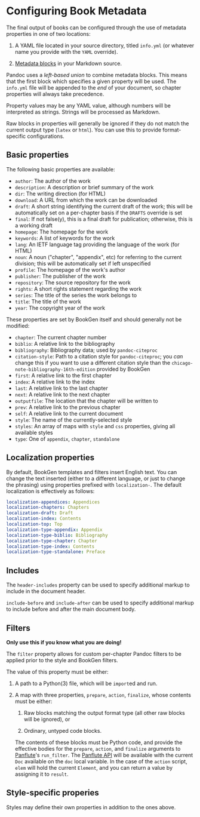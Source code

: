 # Configuring Book Metadata

The final output of books can be configured through the use of metadata properties in one of two locations:

1. A YAML file located in your source directory, titled `info.yml` (or whatever name you provide with the `YAML` override).

2. [Metadata blocks](https://pandoc.org/MANUAL.html#metadata-blocks) in your Markdown source.

Pandoc uses a *left-based union* to combine metadata blocks.
This means that the first block which specifies a given property will be used.
The `info.yml` file will be appended to the *end* of your document, so chapter properties will always take precedence.

Property values may be any YAML value, although numbers will be interpreted as strings.
Strings will be processed as Markdown.

Raw blocks in properties will generally be ignored if they do not match the current output type (`latex` or `html`).
You can use this to provide format-specific configurations.

## Basic properties

The following basic properties are available:

+ `author`: The author of the work
+ `description`: A description or brief summary of the work
+ `dir`: The writing direction (for HTML)
+ `download`: A URL from which the work can be downloaded
+ `draft`: A short string identifying the current draft of the work; this will be automatically set on a per-chapter basis if the `DRAFTS` override is set
+ `final`: If not false(y), this is a final draft for publication; otherwise, this is a working draft
+ `homepage`: The homepage for the work
+ `keywords`: A list of keywords for the work
+ `lang`: An IETF language tag providing the language of the work (for HTML)
+ `noun`: A noun ("chapter", "appendix", etc) for referring to the current division; this will be automatically set if left unspecified
+ `profile`: The homepage of the work's author
+ `publisher`: The publisher of the work
+ `repository`: The source repository for the work
+ `rights`: A short rights statement regarding the work
+ `series`: The title of the series the work belongs to
+ `title`: The title of the work
+ `year`: The copyright year of the work

These properties are set by BookGen itself and should generally not be modified:

+ `chapter`: The current chapter number
+ `biblio`: A relative link to the bibliography
+ `bibliography`: Bibliography data; used by `pandoc-citeproc`
+ `citation-style`: Path to a citation style for `pandoc-citeproc`; you *can* change this if you want to use a different citation style than the `chicago-note-bibliography-16th-edition` provided by BookGen
+ `first`: A relative link to the first chapter
+ `index`: A relative link to the index
+ `last`: A relative link to the last chapter
+ `next`: A relative link to the next chapter
+ `outputfile`: The location that the chapter will be written to
+ `prev`: A relative link to the previous chapter
+ `self`: A relative link to the current document
+ `style`: The name of the currently-selected style
+ `styles`: An array of maps with `style` and `css` properties, giving all available styles
+ `type`: One of `appendix`, `chapter`, `standalone`

## Localization properties

By default, BookGen templates and filters insert English text.
You can change the text inserted (either to a different language, or just to change the phrasing) using properties prefixed with `localization-`.
The default localization is effectively as follows:

```yaml
localization-appendices: Appendices
localization-chapters: Chapters
localization-draft: Draft
localization-index: Contents
localization-top: Top
localization-type-appendix: Appendix
localization-type-biblio: Bibliography
localization-type-chapter: Chapter
localization-type-index: Contents
localization-type-standalone: Preface
```

## Includes

The `header-includes` property can be used to specify additional markup to include in the document header.

`include-before` and `include-after` can be used to specify additional markup to include before and after the main document body.

## Filters

**Only use this if you know what you are doing!**

The `filter` property allows for custom per-chapter Pandoc filters to be applied prior to the style and BookGen filters.

The value of this property must be either:

1. A path to a Python(3) file, which will be `import`ed and run.

2. A map with three properties, `prepare`, `action`, `finalize`, whose contents must be either:

    1. Raw blocks matching the output format type (all other raw blocks will be ignored), or

    2. Ordinary, untyped code blocks.

    The contents of these blocks must be Python code, and provide the effective bodies for the `prepare`, `action`, and `finalize` arguments to [Panflute](http://scorreia.com/software/panflute/)'s `run_filter`.
The [Panflute API](http://scorreia.com/software/panflute/code.html) will be available with the current `Doc` available on the `doc` local variable.
In the case of the `action` script, `elem` will hold the current `Element`, and you can return a value by assigning it to `result`.

## Style-specific properies

Styles may define their own properties in addition to the ones above.
